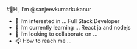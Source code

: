   #👋Hi, I’m @sanjeevkumarkukanur
- 👀 I’m interested in ... Full Stack Developer
- 🌱 I’m currently learning ... React ja and nodejs 
- 💞️ I’m looking to collaborate on ...
- 📫 How to reach me ...

